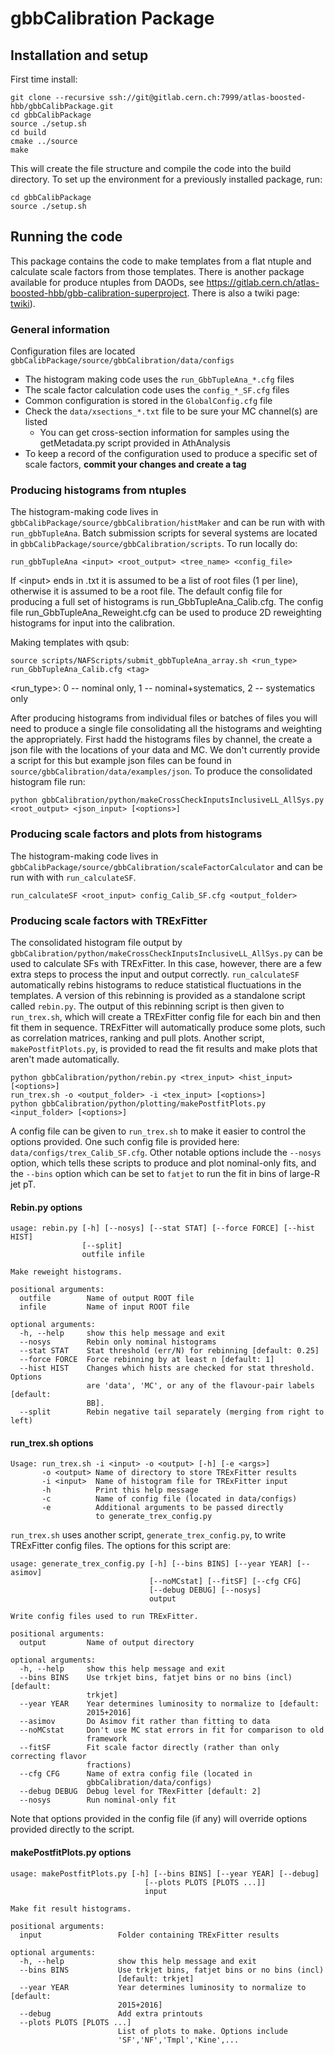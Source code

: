 # gbbCalibration Package

## Installation and setup
First time install:
```
git clone --recursive ssh://git@gitlab.cern.ch:7999/atlas-boosted-hbb/gbbCalibPackage.git
cd gbbCalibPackage
source ./setup.sh
cd build
cmake ../source
make
```
This will create the file structure and compile the code into the build directory.
To set up the environment for a previously installed package, run:
```
cd gbbCalibPackage
source ./setup.sh
```

## Running the code
This package contains the code to make templates from a flat ntuple and calculate scale factors from those templates. There is another package available for produce ntuples from DAODs, see https://gitlab.cern.ch/atlas-boosted-hbb/gbb-calibration-superproject.
There is also a twiki page: [twiki](https://twiki.cern.ch/twiki/bin/viewauth/AtlasProtected/XbbScaleFactorsInGbbEvtR21)).

### General information
Configuration files are located `gbbCalibPackage/source/gbbCalibration/data/configs`
   * The histogram making code uses the `run_GbbTupleAna_*.cfg` files
   * The scale factor calculation code uses the `config_*_SF.cfg` files
   * Common configuration is stored in the `GlobalConfig.cfg` file
   * Check the `data/xsections_*.txt` file to be sure your MC channel(s) are listed
      * You can get cross-section information for samples using the getMetadata.py script provided in AthAnalysis
   * To keep a record of the configuration used to produce a specific set of scale factors, __commit your changes and create a tag__

### Producing histograms from ntuples
The histogram-making code lives in `gbbCalibPackage/source/gbbCalibration/histMaker` and can be run with with `run_gbbTupleAna`. Batch submission scripts for several systems are located in `gbbCalibPackage/source/gbbCalibration/scripts`.
To run locally do:
```
run_gbbTupleAna <input> <root_output> <tree_name> <config_file>
```
If &lt;input&gt; ends in .txt it is assumed to be a list of root files (1 per line), otherwise it is assumed to be a root file.
The default config file for producing a full set of histograms is run\_GbbTupleAna\_Calib.cfg. The config file run\_GbbTupleAna\_Reweight.cfg can be used to produce 2D reweighting histograms for input into the calibration.

Making templates with qsub:
```
source scripts/NAFScripts/submit_gbbTupleAna_array.sh <run_type> run_GbbTupleAna_Calib.cfg <tag>
```
&lt;run\_type&gt;: 0 -- nominal only, 1 -- nominal+systematics, 2 -- systematics only

After producing histograms from individual files or batches of files you will need to produce a single file consolidating all the histograms and weighting the appropriately. First hadd the histograms files by channel, the create a json file with the locations of your data and MC. We don't currently provide a script for this but example json files can be found in `source/gbbCalibration/data/examples/json`. To produce the consolidated histogram file run:
```
python gbbCalibration/python/makeCrossCheckInputsInclusiveLL_AllSys.py <root_output> <json_input> [<options>]
```

### Producing scale factors and plots from histograms
The histogram-making code lives in `gbbCalibPackage/source/gbbCalibration/scaleFactorCalculator` and can be run with with `run_calculateSF`.
```
run_calculateSF <root_input> config_Calib_SF.cfg <output_folder>
```

### Producing scale factors with TRExFitter
The consolidated histogram file output by `gbbCalibration/python/makeCrossCheckInputsInclusiveLL_AllSys.py` can be used to calculate SFs with TRExFitter. In this case, however, there are a few extra steps to process the input and output correctly. `run_calculateSF` automatically rebins histograms to reduce statistical fluctuations in the templates. A version of this rebinning is provided as a standalone script called `rebin.py`. The output of this rebinning script is then given to `run_trex.sh`, which will create a TRExFitter config file for each bin and then fit them in sequence. TRExFitter will automatically produce some plots, such as correlation matrices, ranking and pull plots.
Another script, `makePostfitPlots.py`, is provided to read the fit results and make plots that aren't made automatically.
```
python gbbCalibration/python/rebin.py <trex_input> <hist_input> [<options>]
run_trex.sh -o <output_folder> -i <tex_input> [<options>]
python gbbCalibration/python/plotting/makePostfitPlots.py <input_folder> [<options>]
```

A config file can be given to `run_trex.sh` to make it easier to control the options provided. One such config file is provided here: `data/configs/trex_Calib_SF.cfg`. Other notable options include the `--nosys` option, which tells these scripts to produce and plot nominal-only fits, and the `--bins` option which can be set to `fatjet` to run the fit in bins of large-R jet pT.

#### Rebin.py options
```
usage: rebin.py [-h] [--nosys] [--stat STAT] [--force FORCE] [--hist HIST]
                [--split]
                outfile infile

Make reweight histograms.

positional arguments:
  outfile        Name of output ROOT file
  infile         Name of input ROOT file

optional arguments:
  -h, --help     show this help message and exit
  --nosys        Rebin only nominal histograms
  --stat STAT    Stat threshold (err/N) for rebinning [default: 0.25]
  --force FORCE  Force rebinning by at least n [default: 1]
  --hist HIST    Changes which hists are checked for stat threshold. Options
                 are 'data', 'MC', or any of the flavour-pair labels [default:
                 BB].
  --split        Rebin negative tail separately (merging from right to left)
```

#### run\_trex.sh options
```
Usage: run_trex.sh -i <input> -o <output> [-h] [-e <args>]
       -o <output> Name of directory to store TRExFitter results
       -i <input>  Name of histogram file for TRExFitter input
       -h          Print this help message
       -c          Name of config file (located in data/configs)
       -e          Additional arguments to be passed directly
                   to generate_trex_config.py
```
`run_trex.sh` uses another script, `generate_trex_config.py`, to write TRExFitter config files. The options for this script are:
```
usage: generate_trex_config.py [-h] [--bins BINS] [--year YEAR] [--asimov]
                               [--noMCstat] [--fitSF] [--cfg CFG]
                               [--debug DEBUG] [--nosys]
                               output

Write config files used to run TRExFitter.

positional arguments:
  output         Name of output directory

optional arguments:
  -h, --help     show this help message and exit
  --bins BINS    Use trkjet bins, fatjet bins or no bins (incl) [default:
                 trkjet]
  --year YEAR    Year determines luminosity to normalize to [default:
                 2015+2016]
  --asimov       Do Asimov fit rather than fitting to data
  --noMCstat     Don't use MC stat errors in fit for comparison to old
                 framework
  --fitSF        Fit scale factor directly (rather than only correcting flavor
                 fractions)
  --cfg CFG      Name of extra config file (located in
                 gbbCalibration/data/configs)
  --debug DEBUG  Debug level for TRexFitter [default: 2]
  --nosys        Run nominal-only fit
```
Note that options provided in the config file (if any) will override options provided directly to the script.

#### makePostfitPlots.py options
```
usage: makePostfitPlots.py [-h] [--bins BINS] [--year YEAR] [--debug]
                              [--plots PLOTS [PLOTS ...]]
                              input

Make fit result histograms.

positional arguments:
  input                 Folder containing TRExFitter results

optional arguments:
  -h, --help            show this help message and exit
  --bins BINS           Use trkjet bins, fatjet bins or no bins (incl)
                        [default: trkjet]
  --year YEAR           Year determines luminosity to normalize to [default:
                        2015+2016]
  --debug               Add extra printouts
  --plots PLOTS [PLOTS ...]
                        List of plots to make. Options include
                        'SF','NF','Tmpl','Kine',...
```
